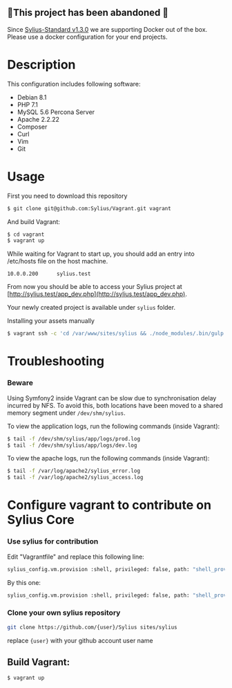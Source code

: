## 🚨This project has been abandoned 🚨

Since [Sylius-Standard v1.3.0](https://github.com/Sylius/Sylius-Standard/tree/v1.3.0) we are supporting Docker out of the box. Please use a docker configuration for your end projects.

# Description
This configuration includes following software:

* Debian 8.1
* PHP 7.1
* MySQL 5.6 Percona Server
* Apache 2.2.22
* Composer
* Curl
* Vim
* Git

# Usage

First you need to download this repository
```bash
$ git clone git@github.com:Sylius/Vagrant.git vagrant
```

And build Vagrant:
```bash
$ cd vagrant
$ vagrant up
```

While waiting for Vagrant to start up, you should add an entry into /etc/hosts file on the host machine.

```
10.0.0.200      sylius.test
```

From now you should be able to access your Sylius project at [http://sylius.test/app_dev.php](http://sylius.test/app_dev.php).

Your newly created project is available under `sylius` folder.

Installing your assets manually

```bash
$ vagrant ssh -c 'cd /var/www/sites/sylius && ./node_modules/.bin/gulp'
```

# Troubleshooting

### Beware

Using Symfony2 inside Vagrant can be slow due to synchronisation delay incurred by NFS. To avoid this, both locations have been moved to a shared memory segment under ``/dev/shm/sylius``.

To view the application logs, run the following commands (inside Vagrant):

```bash
$ tail -f /dev/shm/sylius/app/logs/prod.log
$ tail -f /dev/shm/sylius/app/logs/dev.log
```

To view the apache logs, run the following commands (inside Vagrant):

```bash
$ tail -f /var/log/apache2/sylius_error.log
$ tail -f /var/log/apache2/sylius_access.log
```

# Configure vagrant to contribute on Sylius Core

### Use sylius for contribution

Edit "Vagrantfile" and replace this following line:

```bash
sylius_config.vm.provision :shell, privileged: false, path: "shell_provisioner/sylius/create.sh" 
```

By this one:
 
 ```bash
sylius_config.vm.provision :shell, privileged: false, path: "shell_provisioner/sylius/create_for_contribution.sh"
```

### Clone your own sylius repository

```bash
git clone https://github.com/{user}/Sylius sites/sylius
```

replace `{user}` with your github account user name

## Build Vagrant:

```bash
$ vagrant up
```
